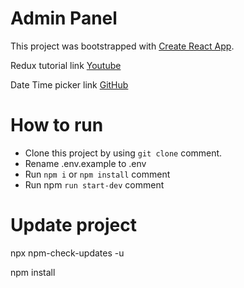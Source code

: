 # Admin Panel

This project was bootstrapped with [Create React App](https://github.com/facebook/create-react-app).

Redux tutorial link [Youtube](https://www.youtube.com/watch?v=CVpUuw9XSjY)

Date Time picker link [GitHub](https://github.com/arqex/react-datetime?tab=readme-ov-file)


# How to run
- Clone this project by using `git clone` comment.
- Rename .env.example to .env
- Run `npm i` or `npm install` comment
- Run npm `run start-dev` comment


# Update project

npx npm-check-updates -u

npm install
